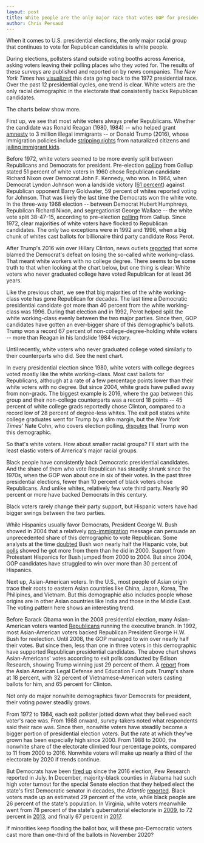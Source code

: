 ```yaml
---
layout: post
title: White people are the only major race that votes GOP for president
author: Chris Persaud
---
```


<script src="https://pym.nprapps.org/pym.v1.js"></script>

When it comes to U.S. presidential elections, the only major racial group that continues to vote for Republican candidates is white people. 

During elections, pollsters stand outside voting booths across America, asking voters leaving their polling places who they voted for. The results of these surveys are published and reported on by news companies. The *New York Times* has [visualized](https://www.nytimes.com/interactive/2016/11/08/us/politics/election-exit-polls.html) this data going back to the 1972 presidential race. Over the past 12 presidential cycles, one trend is clear. White voters are the only racial demographic in the electorate that consistently backs Republican candidates. 

The charts below show more.

<div id="white"></div>

First up, we see that most white voters always prefer Republicans. Whether the candidate was Ronald Reagan (1980, 1984) -- who helped grant [amnesty](https://www.npr.org/templates/story/story.php?storyId=128303672) to 3 million illegal immigrants -- or Donald Trump (2016), whose immigration policies include [stripping rights](https://www.nbcnews.com/politics/immigration/now-trump-administration-wants-limit-citizenship-legal-immigrants-n897931) from naturalized citizens and [jailing immigrant kids](https://www.cnn.com/2018/09/11/politics/hhs-expand-tornillo-tent-facility-immigrant-children/index.html). 

Before 1972, white voters seemed to be more evenly split between Republicans and Democrats for president. Pre-election [polling](https://news.gallup.com/poll/9454/election-polls-vote-groups-19601964.aspx) from Gallup stated 51 percent of white voters in 1960 chose Republican candidate Richard Nixon over Democrat John F. Kennedy, who won. In 1964, when Democrat Lyndon Johnson won a landslide victory ([61 percent](https://www.britannica.com/event/United-States-presidential-election-of-1964)) against Republican opponent Barry Goldwater, 59 percent of whites reported voting for Johnson. That was likely the last time the Democrats won the white vote. In the three-way 1968 election -- between Democrat Hubert Humphreys, Republican Richard Nixon, and segregationist George Wallace -- the white vote split 38-47-15, according to pre-election [polling](https://news.gallup.com/poll/9457/election-polls-vote-groups-19681972.aspx) from Gallup. Since 1972, clear majorities of white voters have flocked to Republican candidates. The only two exceptions were in 1992 and 1996, when a big chunk of whites cast ballots for billionaire third party candidate Ross Perot. 

After Trump's 2016 win over Hillary Clinton, news outlets [reported](https://www.thenation.com/article/can-the-democrats-win-back-white-working-class-voters/) that some blamed the Democrat's defeat on losing the so-called white working-class. That meant white workers with no college degree. There seems to be some truth to that when looking at the chart below, but one thing is clear: White voters who never graduated college have voted Republican for at least 36 years.

<div id="white-non-college"></div>

Like the previous chart, we see that big majorities of the white working-class vote has gone Republican for decades. The last time a Democratic presidential candidate got more than 40 percent from the white working-class was 1996. During that election and in 1992, Perot helped split the white working-class evenly between the two major parties. Since then, GOP candidates have gotten an ever-bigger share of this demographic's ballots. Trump won a record 67 percent of non-college-degree-holding white voters -- more than Reagan in his landslide 1984 victory.

Until recently, white voters who never graduated college voted similarly to their counterparts who did. See the next chart.

<div id="white-college"></div>

In every presidential election since 1980, white voters with college degrees voted mostly like the white working-class. Most cast ballots for Republicans, although at a rate of a few percentage points lower than their white voters with no degree. But since 2004, white grads have pulled away from non-grads. The biggest example is 2016, where the gap between this group and their non-college counterparts was a record 18 points -- 45 percent of white college grads reportedly chose Clinton, compared to a record low of 28 percent of degree-less whites. The exit poll states white college graduates went for Trump by a slim margin, but the *New York Times*' Nate Cohn, who covers election polling, [disputes](https://www.nytimes.com/2018/02/27/upshot/trump-losing-college-educated-whites-he-never-won-them-in-the-first-place.html) that Trump won this demographic.

So that's white voters. How about smaller racial groups? I'll start with the least elastic voters of America's major racial groups.

<div id="black"></div>

Black people have consistently back Democratic presidential candidates. And the share of them who vote Republican has steadily shrunk since the 1970s, when the GOP won about one in six of their votes. In the past three presidential elections, fewer than 10 percent of black voters chose Republicans. And unlike whites, relatively few vote third party. Nearly 90 percent or more have backed Democrats in this century. 

Black voters rarely change their party support, but Hispanic voters have had bigger swings between the two parties.

<div id="hispanic"></div>

While Hispanics usually favor Democrats, President George W. Bush showed in 2004 that a relatively [pro-immigration](http://www.cnn.com/2004/ALLPOLITICS/01/07/bush.immigration/) message can persuade an unprecedented share of this demographic to vote Republican. Some analysts at the time [doubted](http://www.washingtonpost.com/wp-dyn/articles/A26119-2004Dec25.html) Bush won nearly half the Hispanic vote, but [polls](http://www.pewhispanic.org/2005/06/27/iv-how-latinos-voted-in-2004/) showed he got more from them than he did in 2000. Support from Protestant Hispanics for Bush jumped from 2000 to 2004. But since 2004, GOP candidates have struggled to win over more than 30 percent of Hispanics. 

Next up, Asian-American voters. In the U.S., most people of Asian origin trace their roots to eastern Asian countries like China, Japan, Korea, The Philipines, and Vietnam. But this demographic also includes people whose origins are in other Asian countries like India and those in the Middle East. The voting pattern here shows an interesting trend.

<div id="asian"></div>

Before Barack Obama won in the 2008 presidential election, many Asian-American voters wanted [Republicans](https://www.nbcnews.com/news/asian-america/obama-asian-americans-voted-republican-gop-wants-bring-them-back-n873401) running the executive branch. In 1992, most Asian-American voters backed Republican President George H.W. Bush for reelection. Until 2008, the GOP managed to win over nearly half their votes. But since then, less than one in three voters in this demographic have supported Republican presidential candidates. The above chart shows Asian-Americans' votes according to exit polls conducted by Edison Research, showing Trump winning just 29 percent of them. A [report](https://www.npr.org/2017/04/18/524371847/trump-lost-more-of-the-asian-american-vote-than-the-national-exit-polls-showed) from the Asian American Legal Defense and Education Fund puts Trump's share at 18 percent, with 32 percent of Vietnamese-American voters casting ballots for him, and 65 percent for Clinton.

Not only do major nonwhite demographics favor Democrats for president, their voting power steadily grows.

<div id="percent-white"></div>

From 1972 to 1984, each exit pollster jotted down what they believed each voter's race was. From 1988 onward, survey-takers noted what respondents said their race was. Since then, nonwhite voters have steadily become a bigger portion of presidential election voters. But the rate at which they've grown has been especially high since 2000. From 1988 to 2000, the nonwhite share of the electorate climbed four percentage points, compared to 11 from 2000 to 2016. Nonwhite voters will make up nearly a third of the electorate by 2020 if trends continue. 

But Democrats have been [fired up](http://www.pewresearch.org/fact-tank/2018/07/27/turnout-in-this-years-u-s-house-primaries-is-up-especially-on-the-democratic-side/) since the 2016 election, Pew Research reported in July. In December, majority-black counties in Alabama had such high voter turnout for the special Senate election that they helped elect the state's first Democratic senator in decades, the *Atlantic* [reported](https://www.theatlantic.com/politics/archive/2017/12/despite-the-obstacles-black-voters-make-a-statement-in-alabama/548237/). Black voters made up an estimated 29 percent of the vote, while black people are 26 percent of the state's population. In Virginia, white voters meanwhile went from 78 percent of the state's  gubernatorial electorate in [2009](http://i2.cdn.turner.com/cnn/2009/images/11/04/2009.exit.polls.-.va.gov.pdf), to 72 percent in [2013](http://www.nytimes.com/projects/elections/2013/general/virginia/exit-polls.html), and finally 67 percent in [2017](https://www.washingtonpost.com/graphics/2017/local/virginia-politics/governor-exit-polls/?utm_term=.cdf4e8e36b0d).

If minorities keep flooding the ballot box, will these pro-Democratic voters cast more than one-third of the ballots in November 2020?

<script type="text/javascript">
	var pymParentWhite = new pym.Parent("white","{{site.baseurl}}/charts/us-presidential-vote-by-race/white.html",{});
	var pymParentWhiteNonCollege = new pym.Parent("white-non-college","{{site.baseurl}}/charts/us-presidential-vote-by-race/white-non-college.html",{});
	var pymParentWhiteCollege = new pym.Parent("white-college","{{site.baseurl}}/charts/us-presidential-vote-by-race/white-college.html",{});
	var pymParentBlack = new pym.Parent("black","{{site.baseurl}}/charts/us-presidential-vote-by-race/black.html",{});
	var pymParentHispanic = new pym.Parent("hispanic","{{site.baseurl}}/charts/us-presidential-vote-by-race/hispanic.html",{});
	var pymParentAsian = new pym.Parent("asian","{{site.baseurl}}/charts/us-presidential-vote-by-race/asian.html",{});
	var pymParentPercentWhite = new pym.Parent("percent-white","{{site.baseurl}}/charts/us-presidential-vote-by-race/percent-white.html",{});
</script>
